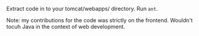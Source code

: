 Extract code in to your tomcat/webapps/ directory.
Run `ant`.

Note: my contributions for the code was strictly on the frontend. Wouldn't tocuh Java in the context of web development.
